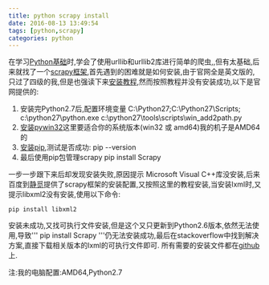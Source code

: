 ```yaml
---
title: python scrapy install
date: 2016-08-13 13:49:54
tags: [python,scrapy]
categories: python
---
```

在学习[Python基础](http://www.liaoxuefeng.com/article/001432619295115c918a094d8954bd493037b03d27bf9a9000)时,学会了使用urllib和urllib2库进行简单的爬虫,,但有太基础,后来就找了一个[scrapy框架](http://scrapy.org/),首先遇到的困难就是如何安装,由于官网全是英文版的,只过了四级的我,但是也强读下来[安装教程](http://doc.scrapy.org/en/master/intro/install.html#windows),然而按照教程并没有安装成功,以下是官网提供的:

1. 安装完Python2.7后,配置环境变量
	C:\Python27\;C:\Python27\Scripts\;
	c:\python27\python.exe c:\python27\tools\scripts\win_add2path.py
2. [安装pywin32](http://sourceforge.net/projects/pywin32/)这里要适合你的系统版本(win32 或 amd64)我的机子是AMD64的
3. [安装pip](https://pip.pypa.io/en/latest/installing/),测试是否成功:
	pip --version
4. 最后使用pip包管理scrapy
	pip install Scrapy
<!--more-->
一步一步跟下来后却发现安装失败,原因提示 Microsoft Visual C++库没安装,后来百度到[静觅](http://cuiqingcai.com/912.html)提供了scrapy框架的安装配置,又按照这里的教程安装,当安装lxml时,又提示libxml2没有安装,使用以下命令:

	pip install libxml2

安装未成功,又找可执行文件安装,但是这个又只更新到Python2.6版本,依然无法使用,导致''' pip install Scrapy '''仍无法安装成功,最后在stackoverflow中找到解决方案,直接下载相关版本的lxml的可执行文件即可.
所有需要的安装文件都在[github](https://github.com/ChaosSoong/py_spider)上.

注:我的电脑配置:AMD64,Python2.7